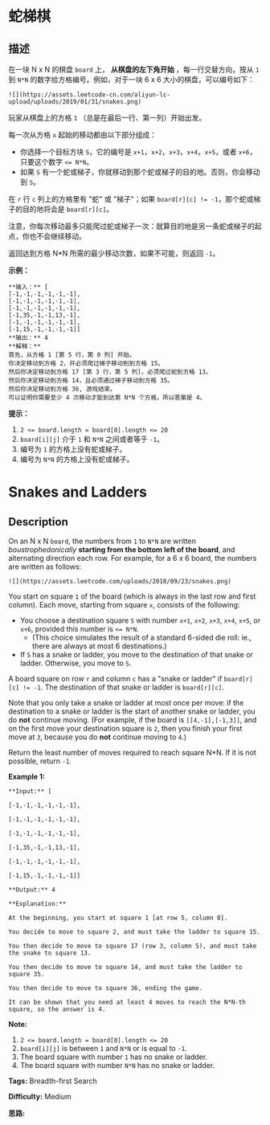 # 蛇梯棋

## 描述

在一块 N x N 的棋盘 `board` 上， **从棋盘的左下角开始** ，每一行交替方向，按从 `1` 到 `N*N` 的数字给方格编号。例如，对于一块 6 x 6 大小的棋盘，可以编号如下：

    
    
    ![](https://assets.leetcode-cn.com/aliyun-lc-upload/uploads/2019/01/31/snakes.png)
    

玩家从棋盘上的方格 `1` （总是在最后一行、第一列）开始出发。

每一次从方格 `x` 起始的移动都由以下部分组成：

  * 你选择一个目标方块 `S`，它的编号是 `x+1`，`x+2`，`x+3`，`x+4`，`x+5`，或者 `x+6`，只要这个数字 `<= N*N`。
  * 如果 `S` 有一个蛇或梯子，你就移动到那个蛇或梯子的目的地。否则，你会移动到 `S`。 

在 `r` 行 `c` 列上的方格里有 "蛇" 或 "梯子"；如果 `board[r][c] != -1`，那个蛇或梯子的目的地将会是 `board[r][c]`。

注意，你每次移动最多只能爬过蛇或梯子一次：就算目的地是另一条蛇或梯子的起点，你也不会继续移动。

返回达到方格 N*N 所需的最少移动次数，如果不可能，则返回 `-1`。



**示例：**

    
    
    **输入：** [
    [-1,-1,-1,-1,-1,-1],
    [-1,-1,-1,-1,-1,-1],
    [-1,-1,-1,-1,-1,-1],
    [-1,35,-1,-1,13,-1],
    [-1,-1,-1,-1,-1,-1],
    [-1,15,-1,-1,-1,-1]]
    **输出：** 4
    **解释：**
    首先，从方格 1 [第 5 行，第 0 列] 开始。
    你决定移动到方格 2，并必须爬过梯子移动到到方格 15。
    然后你决定移动到方格 17 [第 3 行，第 5 列]，必须爬过蛇到方格 13。
    然后你决定移动到方格 14，且必须通过梯子移动到方格 35。
    然后你决定移动到方格 36, 游戏结束。
    可以证明你需要至少 4 次移动才能到达第 N*N 个方格，所以答案是 4。
    



**提示：**

  1. `2 <= board.length = board[0].length <= 20`
  2. `board[i][j]` 介于 `1` 和 `N*N` 之间或者等于 `-1`。
  3. 编号为 `1` 的方格上没有蛇或梯子。
  4. 编号为 `N*N` 的方格上没有蛇或梯子。



# Snakes and Ladders

## Description



On an N x N `board`, the numbers from `1` to `N*N` are written  _boustrophedonically_   **starting from the bottom  left of the board**, and alternating direction each row.  For example, for a 6 x 6 board, the numbers are written as follows:

    
    
    ![](https://assets.leetcode.com/uploads/2018/09/23/snakes.png)
    

You start on square `1` of the board (which is always in the last row and first column).  Each move, starting from square `x`, consists of the following:

  * You choose a destination square `S` with number `x+1`, `x+2`, `x+3`, `x+4`, `x+5`, or `x+6`, provided this number is `<= N*N`. 
    * (This choice simulates the result of a standard 6-sided die roll: ie., there are always at most 6 destinations.)
  * If `S` has a snake or ladder, you move to the destination of that snake or ladder.  Otherwise, you move to `S`.

A board square on row `r` and column `c` has a "snake or ladder" if `board[r][c] != -1`.  The destination of that snake or ladder is `board[r][c]`.

Note that you only take a snake or ladder at most once per move: if the destination to a snake or ladder is the start of another snake or ladder, you do **not** continue moving.  (For example, if the board is `[[4,-1],[-1,3]]`, and on the first move your destination square is `2`, then you finish your first move at `3`, because you do **not** continue moving to `4`.)

Return the least number of moves required to reach square N*N.  If it is not possible, return `-1`.

**Example 1:**

    
    
    **Input:** [
    [-1,-1,-1,-1,-1,-1],
    [-1,-1,-1,-1,-1,-1],
    [-1,-1,-1,-1,-1,-1],
    [-1,35,-1,-1,13,-1],
    [-1,-1,-1,-1,-1,-1],
    [-1,15,-1,-1,-1,-1]]
    **Output:** 4
    **Explanation:**
    At the beginning, you start at square 1 [at row 5, column 0].
    You decide to move to square 2, and must take the ladder to square 15.
    You then decide to move to square 17 (row 3, column 5), and must take the snake to square 13.
    You then decide to move to square 14, and must take the ladder to square 35.
    You then decide to move to square 36, ending the game.
    It can be shown that you need at least 4 moves to reach the N*N-th square, so the answer is 4.
    

**Note:**

  1. `2 <= board.length = board[0].length <= 20`
  2. `board[i][j]` is between `1` and `N*N` or is equal to `-1`.
  3. The board square with number `1` has no snake or ladder.
  4. The board square with number `N*N` has no snake or ladder.


**Tags:** Breadth-first Search

**Difficulty:** Medium

**思路:**

